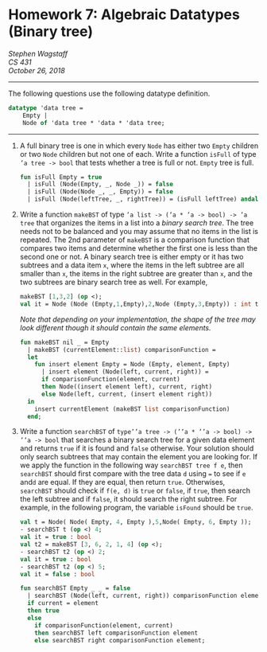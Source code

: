 Homework 7: Algebraic Datatypes (Binary tree)
============================================

*Stephen Wagstaff* \
*CS 431* \
*October 26, 2018*

---

The following questions use the following datatype definition.

```SML
datatype 'data tree =
    Empty |
    Node of 'data tree * 'data * 'data tree;
```

---

1. A full binary tree is one in which every `Node` has either two `Empty` children or two `Node` children but not one of each. Write a function `isFull` of type `’a tree -> bool` that tests whether a tree is full or not. `Empty` tree is full.

    ```SML
    fun isFull Empty = true
      | isFull (Node(Empty, _, Node _)) = false
      | isFull (Node(Node _, _, Empty)) = false
      | isFull (Node(leftTree, _, rightTree)) = (isFull leftTree) andalso (isFull rightTree);
    ```

2. Write a function `makeBST` of type `’a list -> (’a * ’a -> bool) -> ’a tree` that organizes the items in a list into a *binary search tree*.   The tree needs not to be balanced and you may assume that no items in the list is repeated. The 2nd parameter of `makeBST` is a comparison function that compares two items and determine whether the first one is less than the second one or not. A binary search tree is either empty or it has two  subtrees and a data item `x`, where the items in the left subtree are all smaller than  `x`, the items in the right subtree are greater than `x`, and the two subtrees are binary search tree as well.
  For example,

    ```SML
    makeBST [1,3,2] (op <);
    val it = Node (Node (Empty,1,Empty),2,Node (Empty,3,Empty)) : int tree
    ```

    *Note that depending on your implementation, the shape of the tree may look different though it should contain the same elements.*

    ```SML
    fun makeBST nil _ = Empty
      | makeBST (currentElement::list) comparisonFunction =
      let
        fun insert element Empty = Node (Empty, element, Empty)
          | insert element (Node(left, current, right)) = 
          if comparisonFunction(element, current)
          then Node((insert element left), current, right)
          else Node(left, current, (insert element right))
      in
        insert currentElement (makeBST list comparisonFunction)
      end;
    ```

3. Write a function `searchBST` of `type’’a tree -> (’’a * ’’a -> bool) -> ’’a -> bool` that searches a binary search tree for a given data element and returns `true` if it is found and `false` otherwise. Your solution should only search subtrees that may contain the element you are looking for. If we apply the function in the following way `searchBST tree f e`, then `searchBST` should first compare with the tree data `d` using `=` to see if `e` and`d` are equal. If they are equal, then return  `true`. Otherwises, `searchBST` should check if `f(e, d)` is `true` or `false`, if `true`, then search the left subtree and if `false`, it should search the right subtree.
   For  example, in  the  following  program,  the  variable `isFound` should be `true`.

    ```SML
    val t = Node( Node( Empty, 4, Empty ),5,Node( Empty, 6, Empty ));
    - searchBST t (op <) 4;
    val it = true : bool
    val t2 = makeBST [3, 6, 2, 1, 4] (op <);
    - searchBST t2 (op <) 2;
    val it = true : bool
    - searchBST t2 (op <) 5;
    val it = false : bool
    ```

    ```SML
    fun searchBST Empty _ _ = false
      | searchBST (Node(left, current, right)) comparisonFunction element =
      if current = element
      then true
      else
        if comparisonFunction(element, current)
        then searchBST left comparisonFunction element
        else searchBST right comparisonFunction element;
    ```